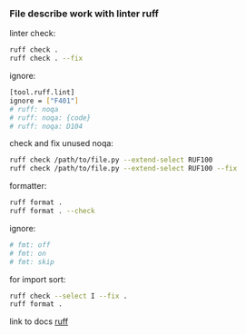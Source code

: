 ### File describe work with linter ruff

linter check:

```bash
ruff check .
ruff check . --fix
```

ignore:

```bash
[tool.ruff.lint]
ignore = ["F401"]
# ruff: noqa
# ruff: noqa: {code}
# ruff: noqa: D104
```

check and fix unused noqa:

```bash
ruff check /path/to/file.py --extend-select RUF100
ruff check /path/to/file.py --extend-select RUF100 --fix
```

formatter:

```bash
ruff format .
ruff format . --check
```

ignore:

```bash
# fmt: off
# fmt: on
# fmt: skip
```

for import sort:

```bash
ruff check --select I --fix .
ruff format .
```

link to docs [ruff](https://docs.astral.sh/ruff/)